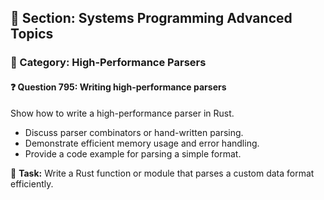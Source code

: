 ## 📘 Section: Systems Programming Advanced Topics  
### 🔹 Category: High-Performance Parsers  
#### ❓ Question 795: Writing high-performance parsers

Show how to write a high-performance parser in Rust.

- Discuss parser combinators or hand-written parsing.
- Demonstrate efficient memory usage and error handling.
- Provide a code example for parsing a simple format.

🔧 **Task:** Write a Rust function or module that parses a custom data format efficiently.
